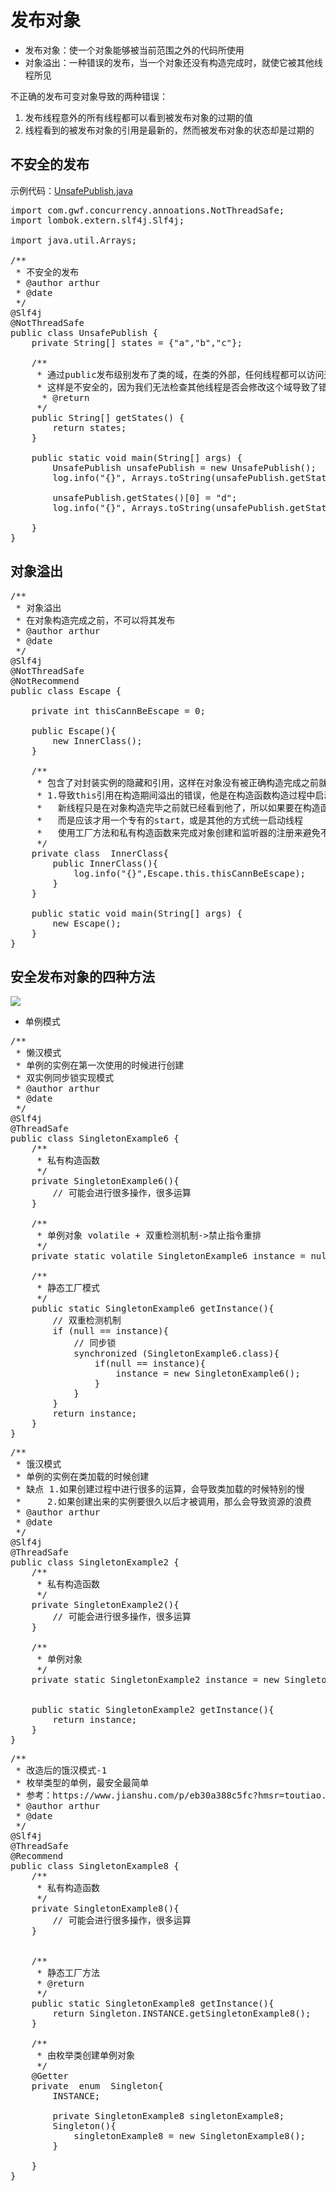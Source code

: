 # 发布对象
- 发布对象：使一个对象能够被当前范围之外的代码所使用
- 对象溢出：一种错误的发布，当一个对象还没有构造完成时，就使它被其他线程所见

不正确的发布可变对象导致的两种错误：
1. 发布线程意外的所有线程都可以看到被发布对象的过期的值
2. 线程看到的被发布对象的引用是最新的，然而被发布对象的状态却是过期的

## 不安全的发布

示例代码：[UnsafePublish.java](../src/main/javacom/mmall/concurrency/example/publish/UnsafePublish.java)

<pre>
import com.gwf.concurrency.annoations.NotThreadSafe;
import lombok.extern.slf4j.Slf4j;

import java.util.Arrays;

/**
 * 不安全的发布
 * @author arthur
 * @date
 */
@Slf4j
@NotThreadSafe
public class UnsafePublish {
    private String[] states = {"a","b","c"};

    /**
     * 通过public发布级别发布了类的域，在类的外部，任何线程都可以访问这个域
     * 这样是不安全的，因为我们无法检查其他线程是否会修改这个域导致了错误
      * @return
     */
    public String[] getStates() {
        return states;
    }

    public static void main(String[] args) {
        UnsafePublish unsafePublish = new UnsafePublish();
        log.info("{}", Arrays.toString(unsafePublish.getStates()));

        unsafePublish.getStates()[0] = "d";
        log.info("{}", Arrays.toString(unsafePublish.getStates()));

    }
}
</pre>

## 对象溢出

<pre>
/**
 * 对象溢出
 * 在对象构造完成之前，不可以将其发布
 * @author arthur
 * @date
 */
@Slf4j
@NotThreadSafe
@NotRecommend
public class Escape {

    private int thisCannBeEscape = 0;

    public Escape(){
        new InnerClass();
    }

    /**
     * 包含了对封装实例的隐藏和引用，这样在对象没有被正确构造完成之前就会被发布，由此导致不安全的因素在里面
     * 1.导致this引用在构造期间溢出的错误，他是在构造函数构造过程中启动了一个线程，造成this引用的溢出
     *   新线程只是在对象构造完毕之前就已经看到他了，所以如果要在构造函数中创建线程，那么不要启动它，
     *   而是应该才用一个专有的start，或是其他的方式统一启动线程
     *   使用工厂方法和私有构造函数来完成对象创建和监听器的注册来避免不正确的发布
     */
    private class  InnerClass{
        public InnerClass(){
            log.info("{}",Escape.this.thisCannBeEscape);
        }
    }

    public static void main(String[] args) {
        new Escape();
    }
}
</pre>

## 安全发布对象的四种方法

![](https://upload-images.jianshu.io/upload_images/7220971-ea43b165e8a9bfcb.png?imageMogr2/auto-orient/strip%7CimageView2/2/w/851/format/webp)

- 单例模式

<pre>
/**
 * 懒汉模式
 * 单例的实例在第一次使用的时候进行创建
 * 双实例同步锁实现模式
 * @author arthur
 * @date
 */
@Slf4j
@ThreadSafe
public class SingletonExample6 {
    /**
     * 私有构造函数
     */
    private SingletonExample6(){
        // 可能会进行很多操作，很多运算
    }

    /**
     * 单例对象 volatile + 双重检测机制->禁止指令重排
     */
    private static volatile SingletonExample6 instance = null;

    /**
     * 静态工厂模式
     */
    public static SingletonExample6 getInstance(){
        // 双重检测机制
        if (null == instance){
            // 同步锁
            synchronized (SingletonExample6.class){
                if(null == instance){
                    instance = new SingletonExample6();
                }
            }
        }
        return instance;
    }
}
</pre>

<pre>
/**
 * 饿汉模式
 * 单例的实例在类加载的时候创建
 * 缺点 1.如果创建过程中进行很多的运算，会导致类加载的时候特别的慢
 *     2.如果创建出来的实例要很久以后才被调用，那么会导致资源的浪费
 * @author arthur
 * @date
 */
@Slf4j
@ThreadSafe
public class SingletonExample2 {
    /**
     * 私有构造函数
     */
    private SingletonExample2(){
        // 可能会进行很多操作，很多运算
    }

    /**
     * 单例对象
     */
    private static SingletonExample2 instance = new SingletonExample2();


    public static SingletonExample2 getInstance(){
        return instance;
    }
}
</pre>

<pre>
/**
 * 改造后的饿汉模式-1
 * 枚举类型的单例，最安全最简单
 * 参考：https://www.jianshu.com/p/eb30a388c5fc?hmsr=toutiao.io&utm_medium=toutiao.io&utm_source=toutiao.io
 * @author arthur
 * @date
 */
@Slf4j
@ThreadSafe
@Recommend
public class SingletonExample8 {
    /**
     * 私有构造函数
     */
    private SingletonExample8(){
        // 可能会进行很多操作，很多运算
    }


    /**
     * 静态工厂方法
     * @return
     */
    public static SingletonExample8 getInstance(){
        return Singleton.INSTANCE.getSingletonExample8();
    }

    /**
     * 由枚举类创建单例对象
     */
    @Getter
    private  enum  Singleton{
        INSTANCE;
        
        private SingletonExample8 singletonExample8;
        Singleton(){
            singletonExample8 = new SingletonExample8();
        }

    }
}
</pre>